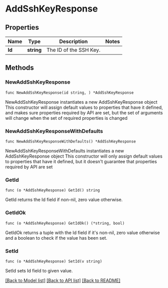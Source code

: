 # AddSshKeyResponse

## Properties

Name | Type | Description | Notes
------------ | ------------- | ------------- | -------------
**Id** | **string** | The ID of the SSH Key. | 

## Methods

### NewAddSshKeyResponse

`func NewAddSshKeyResponse(id string, ) *AddSshKeyResponse`

NewAddSshKeyResponse instantiates a new AddSshKeyResponse object
This constructor will assign default values to properties that have it defined,
and makes sure properties required by API are set, but the set of arguments
will change when the set of required properties is changed

### NewAddSshKeyResponseWithDefaults

`func NewAddSshKeyResponseWithDefaults() *AddSshKeyResponse`

NewAddSshKeyResponseWithDefaults instantiates a new AddSshKeyResponse object
This constructor will only assign default values to properties that have it defined,
but it doesn't guarantee that properties required by API are set

### GetId

`func (o *AddSshKeyResponse) GetId() string`

GetId returns the Id field if non-nil, zero value otherwise.

### GetIdOk

`func (o *AddSshKeyResponse) GetIdOk() (*string, bool)`

GetIdOk returns a tuple with the Id field if it's non-nil, zero value otherwise
and a boolean to check if the value has been set.

### SetId

`func (o *AddSshKeyResponse) SetId(v string)`

SetId sets Id field to given value.



[[Back to Model list]](../README.md#documentation-for-models) [[Back to API list]](../README.md#documentation-for-api-endpoints) [[Back to README]](../README.md)


